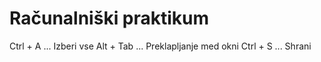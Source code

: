 # Računalniški praktikum
Ctrl + A ... Izberi vse
Alt + Tab ... Preklapljanje med okni
Ctrl + S ... Shrani
